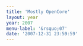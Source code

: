```yaml
---
title: 'Mostly OpenCore'
layout: year
year: 2007
menu-label: '&rsquo;07'
date: '2007-12-31 23:59:59'
---
```

